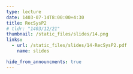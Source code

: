```yaml
---
type: lecture
date: 1403-07-14T8:00:00+4:30
title: RecSysP2
# tldr: "1403/12/21"
thumbnail: /static_files/slides/14.png
links:
  - url: /static_files/slides/14-RecSysP2.pdf
    name: slides

hide_from_announcments: true
---
```

